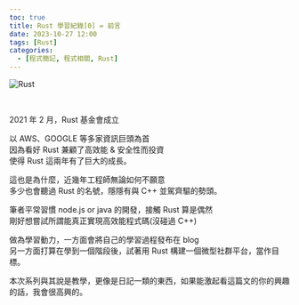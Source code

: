 ```yaml
---
toc: true
title: Rust 學習紀錄[0] = 前言
date: 2023-10-27 12:00
tags: [Rust]
categories:
  - [程式簡記, 程式相關, Rust]
---
```


![Rust](https://upload.wikimedia.org/wikipedia/commons/thumb/d/d5/Rust_programming_language_black_logo.svg/216px-Rust_programming_language_black_logo.svg.png)

<br>

2021 年 2 月，Rust 基金會成立

以 AWS、GOOGLE 等多家資訊巨頭為首  
因為看好 Rust 兼顧了高效能 & 安全性而投資  
使得 Rust 這兩年有了巨大的成長。

這也是為什麼，近幾年工程師無論如何不願意  
多少也會聽過 Rust 的名號，隱隱有與 C++ 並駕齊驅的勢頭。

<!-- more -->

筆者平常習慣 node.js or java 的開發，接觸 Rust 算是偶然  
剛好想嘗試所謂能真正實現高效能程式碼(沒碰過 C++)

做為學習動力，一方面會將自己的學習過程發布在 blog  
另一方面打算在學到一個階段後，試著用 Rust 構建一個微型社群平台，當作目標。

本次系列與其說是教學，更像是日記一類的東西，如果能激起看這篇文的你的興趣的話，我會很高興的。

